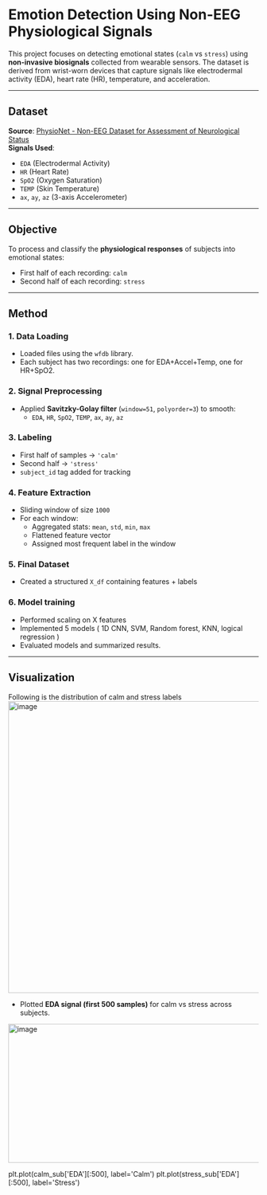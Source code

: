 # Emotion Detection Using Non-EEG Physiological Signals

This project focuses on detecting emotional states (`calm` vs `stress`) using **non-invasive biosignals** collected from wearable sensors. The dataset is derived from wrist-worn devices that capture signals like electrodermal activity (EDA), heart rate (HR), temperature, and acceleration.

---

## Dataset

**Source**: [PhysioNet - Non-EEG Dataset for Assessment of Neurological Status](https://physionet.org/content/noneeg/get-zip/1.0.0/)  
**Signals Used**:
- `EDA` (Electrodermal Activity)
- `HR` (Heart Rate)
- `SpO2` (Oxygen Saturation)
- `TEMP` (Skin Temperature)
- `ax`, `ay`, `az` (3-axis Accelerometer)

---

## Objective

To process and classify the **physiological responses** of subjects into emotional states:
- First half of each recording: `calm`
- Second half of each recording: `stress`

---

## Method

### 1. Data Loading
- Loaded files using the `wfdb` library.
- Each subject has two recordings: one for EDA+Accel+Temp, one for HR+SpO2.

### 2. Signal Preprocessing
- Applied **Savitzky-Golay filter** (`window=51`, `polyorder=3`) to smooth:
  - `EDA`, `HR`, `SpO2`, `TEMP`, `ax`, `ay`, `az`
  
### 3. Labeling
- First half of samples → `'calm'`
- Second half → `'stress'`
- `subject_id` tag added for tracking

### 4. Feature Extraction
- Sliding window of size `1000`
- For each window:
  - Aggregated stats: `mean`, `std`, `min`, `max`
  - Flattened feature vector
  - Assigned most frequent label in the window

### 5. Final Dataset
- Created a structured `X_df` containing features + labels
### 6. Model training
- Performed scaling on X features
- Implemented 5 models ( 1D CNN, SVM, Random forest, KNN, logical regression )
- Evaluated models and summarized results.
---

## Visualization
Following is the distribution of calm and stress labels
<img width="789" height="586" alt="image" src="https://github.com/user-attachments/assets/64463101-4734-4f8f-86ff-0a20f1a513df" />


- Plotted **EDA signal (first 500 samples)** for calm vs stress across subjects.
<img width="1376" height="279" alt="image" src="https://github.com/user-attachments/assets/bbc0a644-0320-4c05-b68b-a4cf322651c7" />

plt.plot(calm_sub['EDA'][:500], label='Calm')
plt.plot(stress_sub['EDA'][:500], label='Stress')
